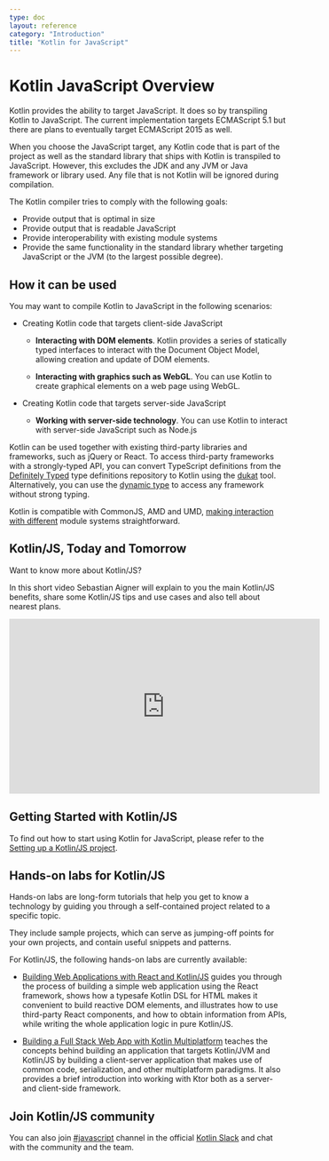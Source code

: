 ```yaml
---
type: doc
layout: reference
category: "Introduction"
title: "Kotlin for JavaScript"
---
```


# Kotlin JavaScript Overview

Kotlin provides the ability to target JavaScript. It does so by transpiling Kotlin to JavaScript. The current implementation targets ECMAScript 5.1 but there are plans to eventually target ECMAScript 2015 as well.

When you choose the JavaScript target, any Kotlin code that is part of the project as well as the standard library that ships with Kotlin is transpiled to JavaScript. However, this excludes the JDK and any JVM or Java framework or library used. Any file that is not Kotlin will be ignored during compilation.

The Kotlin compiler tries to comply with the following goals:

* Provide output that is optimal in size
* Provide output that is readable JavaScript
* Provide interoperability with existing module systems
* Provide the same functionality in the standard library whether targeting JavaScript or the JVM (to the largest possible degree).

## How it can be used

You may want to compile Kotlin to JavaScript in the following scenarios:

* Creating Kotlin code that targets client-side JavaScript

    * **Interacting with DOM elements**. Kotlin provides a series of statically typed interfaces to interact with the Document Object Model, allowing creation and update of DOM elements.

    * **Interacting with graphics such as WebGL**. You can use Kotlin to create graphical elements on a web page using WebGL.

* Creating Kotlin code that targets server-side JavaScript

    * **Working with server-side technology**. You can use Kotlin to interact with server-side JavaScript such as Node.js

Kotlin can be used together with existing third-party libraries and frameworks, such as jQuery or React. To access third-party frameworks
with a strongly-typed API, you can convert TypeScript definitions from the [Definitely Typed](http://definitelytyped.org/)
type definitions repository to Kotlin using the [dukat](https://github.com/kotlin/dukat) tool. Alternatively, you can use
the [dynamic type](dynamic-type.html) to access any framework without strong typing.

Kotlin is compatible with CommonJS, AMD and UMD, [making interaction with different](/docs/tutorials/javascript/working-with-modules/working-with-modules.html) module systems straightforward.

## Kotlin/JS, Today and Tomorrow

Want to know more about Kotlin/JS? 

In this short video Sebastian Aigner will explain to you the main Kotlin/JS benefits, share some Kotlin/JS tips and use cases and also tell about nearest plans.

<iframe width="560" height="315" src="https://www.youtube.com/embed/fZUL8_kgHXg" frameborder="0" allow="accelerometer; autoplay; encrypted-media; gyroscope; picture-in-picture" allowfullscreen></iframe>


## Getting Started with Kotlin/JS

To find out how to start using Kotlin for JavaScript, please refer to the [Setting up a Kotlin/JS project](/docs/reference/js-project-setup.html).


## Hands-on labs for Kotlin/JS

Hands-on labs are long-form tutorials that help you get to know a technology by guiding you through a self-contained project related to a specific topic.

They include sample projects, which can serve as jumping-off points for your own projects, and contain useful snippets and patterns.

For Kotlin/JS, the following hands-on labs are currently available:

* [Building Web Applications with React and Kotlin/JS](https://play.kotlinlang.org/hands-on/Building%20Web%20Applications%20with%20React%20and%20Kotlin%20JS/01_Introduction) guides you through the process of building a simple web application using the React framework, shows how a typesafe Kotlin DSL for HTML makes it convenient to build reactive DOM elements, and illustrates how to use third-party React components, and how to obtain information from APIs, while writing the whole application logic in pure Kotlin/JS.

* [Building a Full Stack Web App with Kotlin Multiplatform](https://play.kotlinlang.org/hands-on/Full%20Stack%20Web%20App%20with%20Kotlin%20Multiplatform/01_Introduction) teaches the concepts behind building an application that targets Kotlin/JVM and Kotlin/JS by building a client-server application that makes use of common code, serialization, and other multiplatform paradigms. It also provides a brief introduction into working with Ktor both as a server- and client-side framework.


## Join Kotlin/JS community
You can also join [#javascript](https://kotlinlang.slack.com/archives/C0B8L3U69) channel in the official [Kotlin Slack](https://surveys.jetbrains.com/s3/kotlin-slack-sign-up) and chat with the community and the team.
